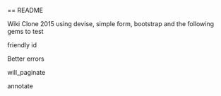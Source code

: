== README

Wiki Clone 2015 using devise, simple form, bootstrap and the following gems to test

friendly id

Better errors

will_paginate

annotate